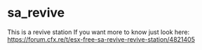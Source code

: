 # sa_revive
This is a revive station
If you want more to know just look here:
https://forum.cfx.re/t/esx-free-sa-revive-revive-station/4821405
